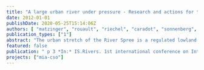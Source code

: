 ```yaml
---
title: "A large urban river under pressure - Research and actions for the mitigation of impacts from combined sewer overflows in Berlin, Germany."
date: 2012-01-01
publishDate: 2020-05-25T15:14:06Z
authors: [ "matzinger", "rouault", "riechel", "caradot", "sonnenberg", "Heinzmann, B.", "von Seggern, D." ]
publication_types: ["1"]
abstract: "The urban stretch of the River Spree is a regulated lowland-river, which is affected by a number of anthropogenic pressures, most notably impacts from combined sewer overflows (CSO) of the Berlin sewer system. Collected data show that occurrence of CSO can be detected in the river through a combination of continuous monitoring data, such as specific conductivity, ammonium (NH4), chemical oxygen demand and dissolved oxygen (DO). Comparison with stormwater guidelines indicates that drops in DO from CSO lead to regular problematic conditions for the fish fauna. In contrast, observed NH4 peaks never reach fish-toxic levels. Mitigation measures are currently implemented to reduce these negative impacts during storm events. The effect of past and potential future CSO measures can be studied with a model tool, which has been tested and is currently calibrated based on the above monitoring data."
featured: false
publication: " p 3 *In:* IS.Rivers. 1st international conference on Integrative sciences and sustainable development of rivers.. Lyon, France. 26-28 June 2012"
projects: ["mia-cso"]
---
```


